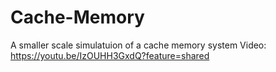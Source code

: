# Cache-Memory

A smaller scale simulatuion of a cache memory system
Video: https://youtu.be/IzOUHH3GxdQ?feature=shared
